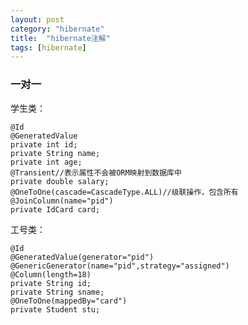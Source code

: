 ```yaml
---
layout: post
category: "hibernate"
title:  "hibernate注解"
tags: [hibernate]
---
```

### 一对一   ###

学生类：  

    @Id
    @GeneratedValue
    private int id;
    private String name;
    private int age;
    @Transient//表示属性不会被ORM映射到数据库中
    private double salary;
    @OneToOne(cascade=CascadeType.ALL)//级联操作，包含所有
    @JoinColumn(name="pid")
    private IdCard card;

<!-- more -->

工号类：  

    @Id
    @GeneratedValue(generator="pid")
    @GenericGenerator(name="pid",strategy="assigned")
    @Column(length=18)
    private String id;
    private String sname;
    @OneToOne(mappedBy="card")
    private Student stu;